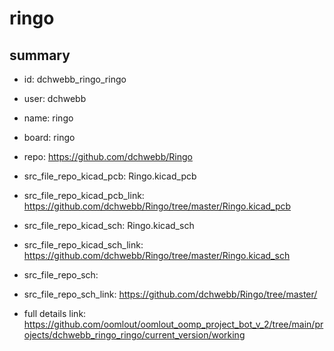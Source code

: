# ringo
 
## summary 
* id: dchwebb_ringo_ringo
* user: dchwebb
* name: ringo
* board: ringo
* repo: https://github.com/dchwebb/Ringo
* src_file_repo_kicad_pcb: Ringo.kicad_pcb
* src_file_repo_kicad_pcb_link: https://github.com/dchwebb/Ringo/tree/master/Ringo.kicad_pcb
* src_file_repo_kicad_sch: Ringo.kicad_sch
* src_file_repo_kicad_sch_link: https://github.com/dchwebb/Ringo/tree/master/Ringo.kicad_sch

* src_file_repo_sch: 
* src_file_repo_sch_link: https://github.com/dchwebb/Ringo/tree/master/
* full details link: https://github.com/oomlout/oomlout_oomp_project_bot_v_2/tree/main/projects/dchwebb_ringo_ringo/current_version/working  







